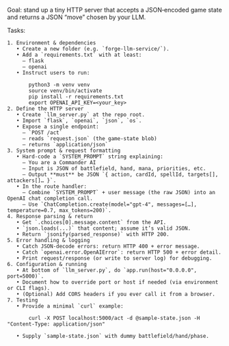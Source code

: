Goal: stand up a tiny HTTP server that accepts a JSON‐encoded game state and returns a JSON “move” chosen by your LLM.

Tasks:

    1. Environment & dependencies
       • Create a new folder (e.g. `forge-llm-service/`).
       • Add a `requirements.txt` with at least:
         – flask
         – openai
       • Instruct users to run:

           python3 -m venv venv
           source venv/bin/activate
           pip install -r requirements.txt
           export OPENAI_API_KEY=<your_key>
    2. Define the HTTP server
       • Create `llm_server.py` at the repo root.
       • Import `flask`, `openai`, `json`, `os`.
       • Expose a single endpoint:
         – `POST /act`
         – reads `request.json` (the game‐state blob)
         – returns `application/json`
    3. System prompt & request formatting
       • Hard-code a `SYSTEM_PROMPT` string explaining:
         – You are a Commander AI
         – Input is JSON of battlefield, hand, mana, priorities, etc.
         – Output **must** be JSON `{ action, cardId, spellId, targets[], attackers[]… }`.
       • In the route handler:
         – Combine `SYSTEM_PROMPT` + user message (the raw JSON) into an OpenAI chat completion call.
         – Use `ChatCompletion.create(model="gpt-4", messages=[…], temperature=0.7, max_tokens=200)`.
    4. Response parsing & return
       • Get `.choices[0].message.content` from the API.
       • `json.loads(...)` that content; assume it’s valid JSON.
       • Return `jsonify(parsed_response)` with HTTP 200.
    5. Error handling & logging
       • Catch JSON-decode errors: return HTTP 400 + error message.
       • Catch `openai.error.OpenAIError`: return HTTP 500 + error detail.
       • Print request/response (or write to server log) for debugging.
    6. Configuration & running
       • At bottom of `llm_server.py`, do `app.run(host="0.0.0.0", port=5000)`.
       • Document how to override port or host if needed (via environment or CLI flags).
       • (Optional) Add CORS headers if you ever call it from a browser.
    7. Testing
       • Provide a minimal `curl` example:

           curl -X POST localhost:5000/act -d @sample-state.json -H "Content-Type: application/json"

       • Supply `sample-state.json` with dummy battlefield/hand/phase.